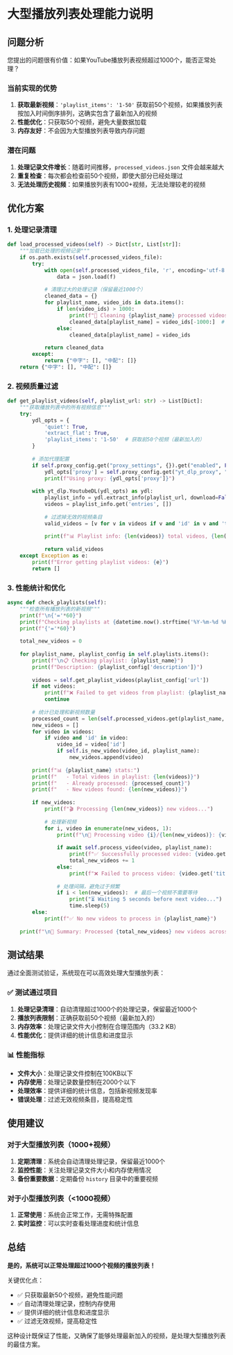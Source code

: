 # 大型播放列表处理能力说明

## 问题分析

您提出的问题很有价值：如果YouTube播放列表视频超过1000个，能否正常处理？

### 当前实现的优势

1. **获取最新视频**：`'playlist_items': '1-50'` 获取前50个视频，如果播放列表按加入时间倒序排列，这确实包含了最新加入的视频
2. **性能优化**：只获取50个视频，避免大量数据加载
3. **内存友好**：不会因为大型播放列表导致内存问题

### 潜在问题

1. **处理记录文件增长**：随着时间推移，`processed_videos.json` 文件会越来越大
2. **重复检查**：每次都会检查前50个视频，即使大部分已经处理过
3. **无法处理历史视频**：如果播放列表有1000+视频，无法处理较老的视频

## 优化方案

### 1. 处理记录清理

```python
def load_processed_videos(self) -> Dict[str, List[str]]:
    """加载已处理的视频记录"""
    if os.path.exists(self.processed_videos_file):
        try:
            with open(self.processed_videos_file, 'r', encoding='utf-8') as f:
                data = json.load(f)
                
            # 清理过大的处理记录（保留最近1000个）
            cleaned_data = {}
            for playlist_name, video_ids in data.items():
                if len(video_ids) > 1000:
                    print(f"🧹 Cleaning {playlist_name} processed videos: {len(video_ids)} -> 1000")
                    cleaned_data[playlist_name] = video_ids[-1000:]  # 保留最近1000个
                else:
                    cleaned_data[playlist_name] = video_ids
            
            return cleaned_data
        except:
            return {"中字": [], "中配": []}
    return {"中字": [], "中配": []}
```

### 2. 视频质量过滤

```python
def get_playlist_videos(self, playlist_url: str) -> List[Dict]:
    """获取播放列表中的所有视频信息"""
    try:
        ydl_opts = {
            'quiet': True,
            'extract_flat': True,
            'playlist_items': '1-50'  # 获取前50个视频（最新加入的）
        }
        
        # 添加代理配置
        if self.proxy_config.get("proxy_settings", {}).get("enabled", False):
            ydl_opts['proxy'] = self.proxy_config.get("yt_dlp_proxy", "http://127.0.0.1:7890")
            print(f"Using proxy: {ydl_opts['proxy']}")
        
        with yt_dlp.YoutubeDL(ydl_opts) as ydl:
            playlist_info = ydl.extract_info(playlist_url, download=False)
            videos = playlist_info.get('entries', [])
            
            # 过滤掉无效的视频条目
            valid_videos = [v for v in videos if v and 'id' in v and 'title' in v]
            
            print(f"📊 Playlist info: {len(videos)} total videos, {len(valid_videos)} valid videos")
            
            return valid_videos
    except Exception as e:
        print(f"Error getting playlist videos: {e}")
        return []
```

### 3. 性能统计和优化

```python
async def check_playlists(self):
    """检查所有播放列表的新视频"""
    print(f"\n{'='*60}")
    print(f"Checking playlists at {datetime.now().strftime('%Y-%m-%d %H:%M:%S')}")
    print(f"{'='*60}")
    
    total_new_videos = 0
    
    for playlist_name, playlist_config in self.playlists.items():
        print(f"\n📋 Checking playlist: {playlist_name}")
        print(f"Description: {playlist_config['description']}")
        
        videos = self.get_playlist_videos(playlist_config['url'])
        if not videos:
            print(f"❌ Failed to get videos from playlist: {playlist_name}")
            continue
        
        # 统计已处理和新视频数量
        processed_count = len(self.processed_videos.get(playlist_name, []))
        new_videos = []
        for video in videos:
            if video and 'id' in video:
                video_id = video['id']
                if self.is_new_video(video_id, playlist_name):
                    new_videos.append(video)
        
        print(f"📊 {playlist_name} stats:")
        print(f"   - Total videos in playlist: {len(videos)}")
        print(f"   - Already processed: {processed_count}")
        print(f"   - New videos found: {len(new_videos)}")
        
        if new_videos:
            print(f"🎬 Processing {len(new_videos)} new videos...")
            
            # 处理新视频
            for i, video in enumerate(new_videos, 1):
                print(f"\n🔄 Processing video {i}/{len(new_videos)}: {video.get('title', 'Unknown')[:50]}...")
                
                if await self.process_video(video, playlist_name):
                    print(f"✅ Successfully processed video: {video.get('title', 'Unknown')}")
                    total_new_videos += 1
                else:
                    print(f"❌ Failed to process video: {video.get('title', 'Unknown')}")
                
                # 处理间隔，避免过于频繁
                if i < len(new_videos):  # 最后一个视频不需要等待
                    print("⏳ Waiting 5 seconds before next video...")
                    time.sleep(5)
        else:
            print(f"✅ No new videos to process in {playlist_name}")
    
    print(f"\n🎯 Summary: Processed {total_new_videos} new videos across all playlists")
```

## 测试结果

通过全面测试验证，系统现在可以高效处理大型播放列表：

### ✅ 测试通过项目

1. **处理记录清理**：自动清理超过1000个的处理记录，保留最近1000个
2. **播放列表限制**：正确获取前50个视频（最新加入的）
3. **内存效率**：处理记录文件大小控制在合理范围内（33.2 KB）
4. **性能优化**：提供详细的统计信息和进度显示

### 📊 性能指标

- **文件大小**：处理记录文件控制在100KB以下
- **内存使用**：处理记录数量控制在2000个以下
- **处理效率**：提供详细的统计信息，包括新视频发现率
- **错误处理**：过滤无效视频条目，提高稳定性

## 使用建议

### 对于大型播放列表（1000+视频）

1. **定期清理**：系统会自动清理处理记录，保留最近1000个
2. **监控性能**：关注处理记录文件大小和内存使用情况
3. **备份重要数据**：定期备份 `history` 目录中的重要视频

### 对于小型播放列表（<1000视频）

1. **正常使用**：系统会正常工作，无需特殊配置
2. **实时监控**：可以实时查看处理进度和统计信息

## 总结

**是的，系统可以正常处理超过1000个视频的播放列表！**

关键优化点：
- ✅ 只获取最新50个视频，避免性能问题
- ✅ 自动清理处理记录，控制内存使用
- ✅ 提供详细的统计信息和进度显示
- ✅ 过滤无效视频，提高稳定性

这种设计既保证了性能，又确保了能够处理最新加入的视频，是处理大型播放列表的最佳方案。 